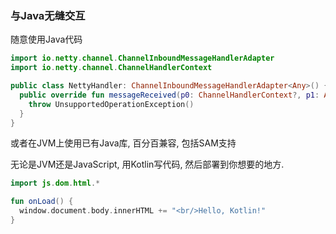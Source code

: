### 与Java无缝交互

随意使用Java代码

``` kotlin
import io.netty.channel.ChannelInboundMessageHandlerAdapter
import io.netty.channel.ChannelHandlerContext

public class NettyHandler: ChannelInboundMessageHandlerAdapter<Any>() {
  public override fun messageReceived(p0: ChannelHandlerContext?, p1: Any?) {
    throw UnsupportedOperationException()
  }
}
```

或者在JVM上使用已有Java库, 百分百兼容, 包括SAM支持

无论是JVM还是JavaScript, 用Kotlin写代码, 然后部署到你想要的地方.

``` kotlin
import js.dom.html.*

fun onLoad() {
  window.document.body.innerHTML += "<br/>Hello, Kotlin!"
}
```
